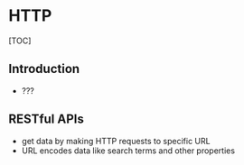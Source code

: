 # HTTP

[TOC]



## Introduction

- ???


## RESTful APIs

- get data by making HTTP requests to specific URL
- URL encodes data like search terms and other properties